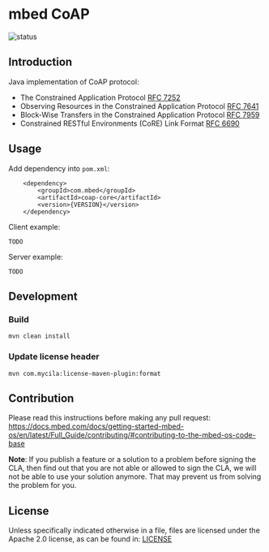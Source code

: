 mbed CoAP
=========

![status](https://circleci.com/gh/ARMmbed/java-coap.svg?style=svg&circle-token=06fa0ece2bf5072957eb5fda93ce5d2254e4ef2b)

Introduction
------------

Java implementation of CoAP protocol:
- The Constrained Application Protocol [RFC 7252](https://tools.ietf.org/html/rfc7252)
- Observing Resources in the Constrained Application Protocol [RFC 7641](https://tools.ietf.org/html/rfc7641)
- Block-Wise Transfers in the Constrained Application Protocol [RFC 7959](https://tools.ietf.org/html/rfc7959)
- Constrained RESTful Environments (CoRE) Link Format [RFC 6690](https://tools.ietf.org/html/rfc6690)



Usage
-----

Add dependency into `pom.xml`:

        <dependency>
            <groupId>com.mbed</groupId>
            <artifactId>coap-core</artifactId>
            <version>{VERSION}</version>
        </dependency>


Client example:

    TODO
    
    
Server example:
    
    TODO


Development
-----------

### Build

    mvn clean install 

### Update license header

    mvn com.mycila:license-maven-plugin:format


Contribution
------------

Please read this instructions before making any pull request: 
https://docs.mbed.com/docs/getting-started-mbed-os/en/latest/Full_Guide/contributing/#contributing-to-the-mbed-os-code-base

**Note**: If you publish a feature or a solution to a problem before signing the CLA, then find out that you are not able or allowed to sign the CLA, we will not be able to use your solution anymore. That may prevent us from solving the problem for you.

License
-------

Unless specifically indicated otherwise in a file, files are licensed under the Apache 2.0 license, 
as can be found in: [LICENSE](LICENSE)